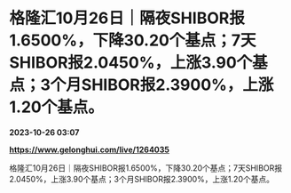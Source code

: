 # 格隆汇10月26日｜隔夜SHIBOR报1.6500%，下降30.20个基点；7天SHIBOR报2.0450%，上涨3.90个基点；3个月SHIBOR报2.3900%，上涨1.20个基点。

**2023-10-26 03:07**

**https://www.gelonghui.com/live/1264035**

格隆汇10月26日｜隔夜SHIBOR报1.6500%，下降30.20个基点；7天SHIBOR报2.0450%，上涨3.90个基点；3个月SHIBOR报2.3900%，上涨1.20个基点。